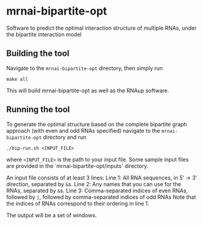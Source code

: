 # mrnai-bipartite-opt
Software to predict the optimal interaction structure of multiple RNAs, under the bipartite interaction model

## Building the tool
Navigate to the `mrnai-bipartite-opt` directory, then simply run
```
make all
```
This will build mrnai-bipartite-opt as well as the RNAup software.

## Running the tool
To generate the optimal structure based on the complete bipartite graph approach (with even and odd RNAs specified) navigate to the `mrnai-bipartite-opt` directory and run 
```
./bip-run.sh <INPUT_FILE>
```
where `<INPUT_FILE>` is the path to your input file. Some sample input files are provided in the `mrnai-bipartite-opt/inputs' directory.

An input file consists of at least 3 lines:
Line 1: All RNA sequences, in 5' -> 3' direction, separated by `&`s.
Line 2: Any names that you can use for the RNAs,  separated by `&`s.
Line 3: Comma-separated indices of even RNAs, followed by `|`, followed by comma-separated indices of odd RNAs
Note that the indices of RNAs correspond to their ordering in line 1.

The output will be a set of windows.
